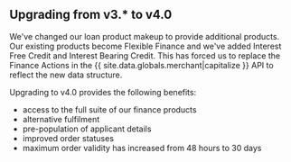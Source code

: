 ## Upgrading from v3.\* to v4.0

We've changed our loan product makeup to provide additional products. Our
existing products become Flexible Finance and we've added Interest Free Credit
and Interest Bearing Credit. This has forced us to replace the Finance Actions
in the {{ site.data.globals.merchant|capitalize }} API to reflect the new data
structure.

Upgrading to v4.0 provides the following benefits:

- access to the full suite of our finance products  
- alternative fulfilment
- pre-population of applicant details
- improved order statuses
- maximum order validity has increased from 48 hours to 30 days
